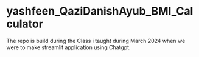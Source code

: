 # yashfeen_QaziDanishAyub_BMI_Calculator
The repo is build during the Class i taught during March 2024 when we were to make streamlit application using Chatgpt.

